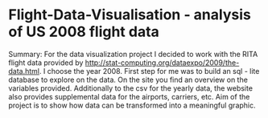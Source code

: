 # Flight-Data-Visualisation - analysis of US 2008 flight data 

Summary: 
For the data visualization project I decided to work with the RITA flight data provided by http://stat-computing.org/dataexpo/2009/the-data.html. I choose the year 2008. First step for me was to build an sql - lite database to explore on the data. On the site you find an overview on the variables provided. Additionally to the csv for the yearly data, the website also provides supplemental data for the airports, carriers, etc. 
Aim of the project is to show how data can be transformed into a meaningful graphic. 
